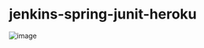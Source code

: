 # jenkins-spring-junit-heroku

![image](https://user-images.githubusercontent.com/65347753/234991930-7b96358c-4425-478b-814f-61a11b2195b5.png)
